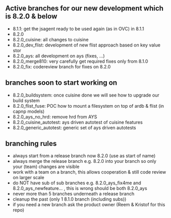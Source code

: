 
## Active branches for our new development which is 8.2.0 & below

- 8.1.1: get the jsagent ready to be used again (as in OVC) in 8.1.1
- 8.2.0
- 8.2.0_cuisine: all changes to cuisine
- 8.2.0_dev_flist: development of new flist approach based on key value stor
- 8.2.0_ays: all development on ays (fixes, ...)
- 8.2.0_merge810: very carefully get required fixes only from 8.1.0
- 8.2.0_fix: codereview branch for fixes on 8.2.0

## branches soon to start working on
- 8.2.0_buildsystem: once cuisine done we will see how to upgrade our build system
- 8.2.0_flist_fuse: POC how to mount a filesystem on top of ardb & flist (in capnp models)
- 8.2.0_ays_no_hrd: remove hrd from AYS
- 8.2.0_cuisine_autotest: ays driven autotest of cuisine features
- 8.2.0_generic_autotest: generic set of ays driven autotests

## branching rules

- always start from a release branch now 8.2.0 (use as start of name)
- always merge the release branch e.g. 8.2.0 into your branch so only your (team) changes are visible
- work with a team on a branch, this allows cooperation & still code review on larger scale
- do NOT have sub of sub branches e.g. 8.2.0_ays_fix4me and 8.2.0_ays_newfeature... , this is wrong should be both 8.2.0_ays
- never more than 5 branches underneath a release branch
- cleanup the past (only 1 8.1.0 branch (including subs))
- if you need a new branch ask the product owner (Reem & Kristof for this repo)
